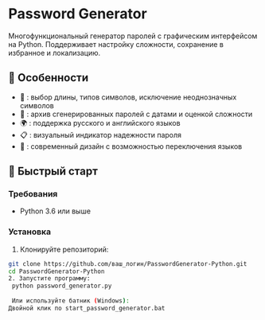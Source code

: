 # Password Generator

Многофункциональный генератор паролей с графическим интерфейсом на Python. Поддерживает настройку сложности, сохранение в избранное и локализацию.

## 🌟 Особенности

- 🔧 : выбор длины, типов символов, исключение неоднозначных символов
- 💾 : архив сгенерированных паролей с датами и оценкой сложности
- 🌍 : поддержка русского и английского языков
- 📋 : визуальный индикатор надежности пароля
- 🎨 : современный дизайн с возможностью переключения языков

## 🚀 Быстрый старт

### Требования
- Python 3.6 или выше

### Установка

1. Клонируйте репозиторий:
```bash
git clone https://github.com/ваш_логин/PasswordGenerator-Python.git
cd PasswordGenerator-Python
2. Запустите программу:
 python password_generator.py
 
 Или используйте батник (Windows):
Двойной клик по start_password_generator.bat




